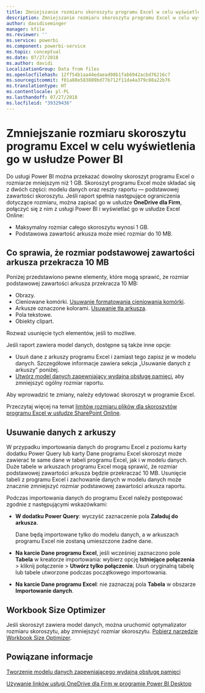 ```yaml
---
title: Zmniejszanie rozmiaru skoroszytu programu Excel w celu wyświetlenia go w usłudze Power BI
description: Zmniejszanie rozmiaru skoroszytu programu Excel w celu wyświetlenia go w usłudze Power BI
author: davidiseminger
manager: kfile
ms.reviewer: ''
ms.service: powerbi
ms.component: powerbi-service
ms.topic: conceptual
ms.date: 07/27/2018
ms.author: davidi
LocalizationGroup: Data from files
ms.openlocfilehash: 12ff54b1aa44edaead98b1fab6942acbd76216c7
ms.sourcegitcommit: f01a88e583889bd77b712f11da4a379c88a22b76
ms.translationtype: HT
ms.contentlocale: pl-PL
ms.lasthandoff: 07/27/2018
ms.locfileid: "39329436"
---
```

# <a name="reduce-the-size-of-an-excel-workbook-to-view-it-in-power-bi"></a>Zmniejszanie rozmiaru skoroszytu programu Excel w celu wyświetlenia go w usłudze Power BI
Do usługi Power BI można przekazać dowolny skoroszyt programu Excel o rozmiarze mniejszym niż 1 GB. Skoroszyt programu Excel może składać się z dwóch części: modelu danych oraz reszty raportu — podstawowej zawartości skoroszytu. Jeśli raport spełnia następujące ograniczenia dotyczące rozmiaru, można zapisać go w usłudze **OneDrive dla Firm**, połączyć się z nim z usługi Power BI i wyświetlać go w usłudze Excel Online:

* Maksymalny rozmiar całego skoroszytu wynosi 1 GB.
* Podstawowa zawartość arkusza może mieć rozmiar do 10 MB.

## <a name="what-makes-core-worksheet-contents-larger-than-10-mb"></a>Co sprawia, że rozmiar podstawowej zawartości arkusza przekracza 10 MB
Poniżej przedstawiono pewne elementy, które mogą sprawić, że rozmiar podstawowej zawartości arkusza przekracza 10 MB:

* Obrazy.
* Cieniowane komórki. [Usuwanie formatowania cieniowania komórki](https://support.office.com/article/Add-or-change-the-background-color-of-cells-ac10f131-b847-428f-b656-d65375fb815e).
* Arkusze oznaczone kolorami. [Usuwanie tła arkusza](https://support.office.com/en-US/article/add-or-remove-a-sheet-background-3577a762-8450-4556-96a2-cc265abc00a8).
* Pola tekstowe.
* Obiekty clipart.

Rozważ usunięcie tych elementów, jeśli to możliwe. 

Jeśli raport zawiera model danych, dostępne są także inne opcje: 

* Usuń dane z arkuszy programu Excel i zamiast tego zapisz je w modelu danych. Szczegółowe informacje zawiera sekcja „Usuwanie danych z arkuszy” poniżej. 
* [Utwórz model danych zapewniający wydajną obsługę pamięci](https://support.office.com/article/Create-a-memory-efficient-Data-Model-using-Excel-2013-and-the-Power-Pivot-add-in-951c73a9-21c4-46ab-9f5e-14a2833b6a70), aby zmniejszyć ogólny rozmiar raportu.

Aby wprowadzić te zmiany, należy edytować skoroszyt w programie Excel.

Przeczytaj więcej na temat [limitów rozmiaru plików dla skoroszytów programu Excel w usłudze SharePoint Online](https://support.office.com/article/File-size-limits-for-workbooks-in-SharePoint-Online-9e5bc6f8-018f-415a-b890-5452687b325e).

## <a name="remove-data-from-worksheets"></a>Usuwanie danych z arkuszy
W przypadku importowania danych do programu Excel z poziomu karty dodatku Power Query lub karty Dane programu Excel skoroszyt może zawierać te same dane w tabeli programu Excel, jak i w modelu danych. Duże tabele w arkuszach programu Excel mogą sprawić, że rozmiar podstawowej zawartości arkusza będzie przekraczać 10 MB. Usunięcie tabeli z programu Excel i zachowanie danych w modelu danych może znacznie zmniejszyć rozmiar podstawowej zawartości arkusza raportu. 

Podczas importowania danych do programu Excel należy postępować zgodnie z następującymi wskazówkami:

* **W dodatku Power Query**: wyczyść zaznaczenie pola **Załaduj do arkusza**.
  
  Dane będą importowane tylko do modelu danych, a w arkuszach programu Excel nie zostaną umieszczone żadne dane.
* **Na karcie Dane programu Excel**, jeśli wcześniej zaznaczono pole **Tabela** w kreatorze importowania: wybierz opcję **Istniejące połączenia** \> kliknij połączenie \> **Utwórz tylko połączenie**. Usuń oryginalną tabelę lub tabele utworzone podczas początkowego importowania.
* **Na karcie Dane programu Excel**: nie zaznaczaj pola **Tabela** w obszarze **Importowanie danych**.

## <a name="workbook-size-optimizer"></a>Workbook Size Optimizer
Jeśli skoroszyt zawiera model danych, można uruchomić optymalizator rozmiaru skoroszytu, aby zmniejszyć rozmiar skoroszytu. [Pobierz narzędzie Workbook Size Optimizer](https://www.microsoft.com/en-us/download/details.aspx?id=38793).

## <a name="related-info"></a>Powiązane informacje
[Tworzenie modelu danych zapewniającego wydajną obsługę pamięci](https://support.office.com/article/Create-a-memory-efficient-Data-Model-using-Excel-2013-and-the-Power-Pivot-add-in-951c73a9-21c4-46ab-9f5e-14a2833b6a70)

[Używanie linków usługi OneDrive dla Firm w programie Power BI Desktop](desktop-use-onedrive-business-links.md)

